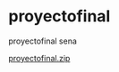 # proyectofinal
proyectofinal sena 

[proyectofinal.zip](https://github.com/pgcv26/proyectofinal/files/10074999/proyectofinal.zip)
